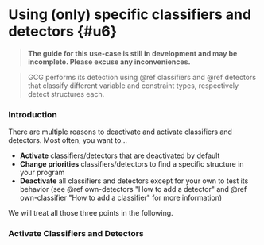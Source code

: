 # Using (only) specific classifiers and detectors {#u6}
> **The guide for this use-case is still in development and may be incomplete. Please excuse any inconveniences.**

> GCG performs its detection using @ref classifiers and @ref detectors that
> classify different variable and constraint types, respectively detect structures each.

### Introduction

There are multiple reasons to deactivate and activate classifiers and detectors.
Most often, you want to...
  * **Activate** classifiers/detectors that are deactivated by default
  * **Change priorities** classifiers/detectors to find a specific structure in your program
  * **Deactivate** all classifiers and detectors except for your own to test its behavior
  (see @ref own-detectors "How to add a detector" and @ref own-classifier "How to add a classifier" for more information)

We will treat all those three points in the following.

### Activate Classifiers and Detectors
